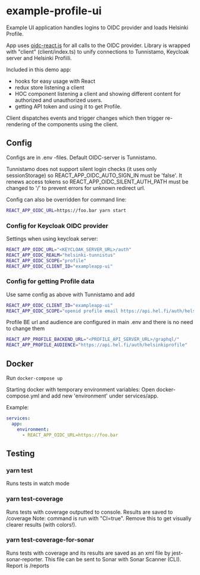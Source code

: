 # example-profile-ui

Example UI application handles logins to OIDC provider and loads Helsinki Profile.

App uses [oidc-react.js](https://github.com/IdentityModel/oidc-client-js/wiki) for all calls to the OIDC provider. Library is wrapped with "client" (client/index.ts) to unify connections to Tunnistamo, Keycloak server and Helsinki Profiili.

Included in this demo app:

- hooks for easy usage with React
- redux store listening a client
- HOC component listening a client and showing different content for authorized and unauthorized users.
- getting API token and using it to get Profile.

Client dispatches events and trigger changes which then trigger re-rendering of the components using the client.

## Config

Configs are in .env -files. Default OIDC-server is Tunnistamo.

Tunnistamo does not support silent login checks (it uses only sessionStorage) so REACT_APP_OIDC_AUTO_SIGN_IN must be 'false'. It renews access tokens so REACT_APP_OIDC_SILENT_AUTH_PATH must be changed to '/' to prevent errors for unknown redirect url.

Config can also be overridden for command line:

```bash
REACT_APP_OIDC_URL=https://foo.bar yarn start
```

### Config for Keycloak OIDC provider

Settings when using keycloak server:

```bash
REACT_APP_OIDC_URL="<KEYCLOAK_SERVER_URL>/auth"
REACT_APP_OIDC_REALM="helsinki-tunnistus"
REACT_APP_OIDC_SCOPE="profile"
REACT_APP_OIDC_CLIENT_ID="exampleapp-ui"
```

### Config for getting Profile data

Use same config as above with Tunnistamo and add

```bash
REACT_APP_OIDC_CLIENT_ID="exampleapp-ui"
REACT_APP_OIDC_SCOPE="openid profile email https://api.hel.fi/auth/helsinkiprofile"
```

Profile BE url and audience are configured in main .env and there is no need to change them

```bash
REACT_APP_PROFILE_BACKEND_URL="<PROFILE_API_SERVER_URL>/graphql/"
REACT_APP_PROFILE_AUDIENCE="https://api.hel.fi/auth/helsinkiprofile"
```

## Docker

Run `docker-compose up`

Starting docker with temporary environment variables:
Open docker-compose.yml and add new 'environment' under services/app.

Example:

```yml
services:
  app:
    environment:
      - REACT_APP_OIDC_URL=https://foo.bar
```

## Testing

### yarn test

Runs tests in watch mode

### yarn test-coverage

Runs tests with coverage outputted to console. Results are saved to /coverage Note: command is run with "CI=true". Remove this to get visually clearer results (with colors!).

### yarn test-coverage-for-sonar

Runs tests with coverage and its results are saved as an xml file by jest-sonar-reporter.
This file can be sent to Sonar with Sonar Scanner (CLI). Report is /reports

